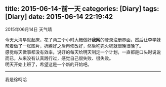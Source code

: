 title: 2015-06-14-前一天
categories: [Diary]
tags: [Diary]
date: 2015-06-14 22:19:42
---
2015年06月14日 天气晴  
<!--more-->  
今天大清早就起床，花了两三个小时大概做好**我网**的登录注册界面，然后让李学妹帮着做了一张图片，折腾好之后再修改好，然后吃完火锅就很晚很晚了。  
感觉每天做事都没有效率，说好的每天给明天制定一个计划，一直都是口头时说说而已，从来没有认真践行过，感觉自己很失败、很失败。  
明天开始上班了，希望这是一个新的开始吧。  
___
我是徐呵哈
